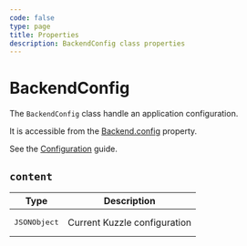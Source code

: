 ```yaml
---
code: false
type: page
title: Properties
description: BackendConfig class properties
---
```


# BackendConfig

The `BackendConfig` class handle an application configuration.  

It is accessible from the [Backend.config](/core/2/framework/classes/backend/properties#config) property.

See the [Configuration](/core/2/guides/advanced/8-configuration) guide.

## `content`

| Type                  | Description                  |
|-----------------------|------------------------------|
| <pre>JSONObject</pre> | Current Kuzzle configuration |
